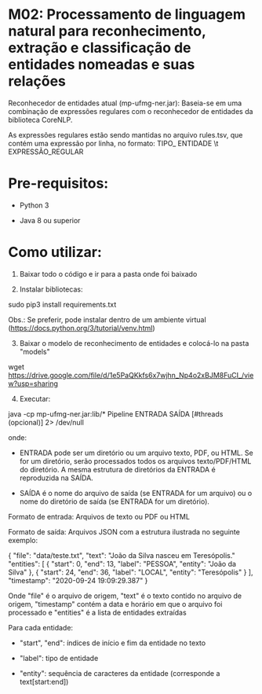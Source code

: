 # M02: Processamento de linguagem natural para reconhecimento, extração e classificação de entidades nomeadas e suas relações

Reconhecedor de entidades atual (mp-ufmg-ner.jar): Baseia-se em uma combinação de expressões regulares com o reconhecedor de entidades da biblioteca CoreNLP.

As expressões regulares estão sendo mantidas no arquivo rules.tsv, que contém uma expressão por linha, no formato: TIPO_ ENTIDADE \t EXPRESSÃO_REGULAR

# Pre-requisitos:

- Python 3

- Java 8 ou superior



# Como utilizar:

1) Baixar todo o código e ir para a pasta onde foi baixado

2) Instalar bibliotecas:

sudo pip3 install requirements.txt

Obs.: Se preferir, pode instalar dentro de um ambiente virtual (https://docs.python.org/3/tutorial/venv.html)

3) Baixar o modelo de reconhecimento de entidades e colocá-lo na pasta "models"

wget https://drive.google.com/file/d/1e5PaQKkfs6x7wjhn_Np4o2xBJM8FuCI_/view?usp=sharing

4) Executar:

java -cp mp-ufmg-ner.jar:lib/* Pipeline ENTRADA SAÍDA [#threads (opcional)] 2> /dev/null

onde:

 - ENTRADA pode ser um diretório ou um arquivo texto, PDF, ou HTML. Se for um diretório, serão processados todos os arquivos texto/PDF/HTML do diretório. A mesma estrutura de diretórios da ENTRADA é reproduzida na SAÍDA.

 - SAÍDA é o nome do arquivo de saída (se ENTRADA for um arquivo) ou o nome do diretório de saída (se ENTRADA for um diretório). 


Formato de entrada: Arquivos de texto ou PDF ou HTML

Formato de saída: Arquivos JSON com a estrutura ilustrada no seguinte exemplo:

{
    "file": "data/teste.txt",
    "text": "João da Silva nasceu em Teresópolis."
    "entities": [
        {
            "start": 0,
            "end": 13,
            "label": "PESSOA",
            "entity": "João da Silva"
        },
        {
            "start": 24,
            "end": 36,
            "label": "LOCAL",
            "entity": "Teresópolis"
        }
    ],
    "timestamp": "2020-09-24 19:09:29.387"
}

Onde "file" é o arquivo de origem, "text" é o texto contido no arquivo de origem, "timestamp" contém a data e horário em que o arquivo foi processado e "entities" é a lista de entidades extraídas

Para cada entidade:

   - "start", "end": índices de início e fim da entidade no texto
   
   - "label": tipo de entidade
   
   - "entity": sequência de caracteres da entidade (corresponde a text[start:end])

 

